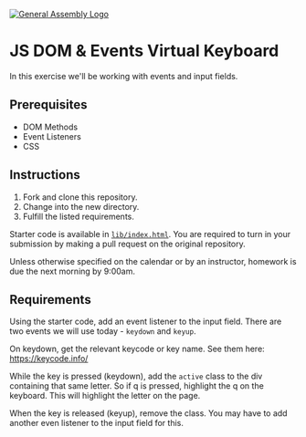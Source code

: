 [![General Assembly Logo](https://camo.githubusercontent.com/1a91b05b8f4d44b5bbfb83abac2b0996d8e26c92/687474703a2f2f692e696d6775722e636f6d2f6b6538555354712e706e67)](https://generalassemb.ly/education/web-development-immersive)

# JS DOM & Events Virtual Keyboard

In this exercise we'll be working with events and input fields.

## Prerequisites

- DOM Methods
- Event Listeners
- CSS

## Instructions

1. Fork and clone this repository.
1. Change into the new directory.
1. Fulfill the listed requirements.

Starter code is available in [`lib/index.html`](lib/index.html). You are
required to turn in your submission by making a pull request on the original
repository.

Unless otherwise specified on the calendar or by an instructor, homework is due
the next morning by 9:00am.

## Requirements

Using the starter code, add an event listener to the input field. There are two
events we will use today - `keydown` and `keyup`.

On keydown, get the relevant keycode or key name. See them here:
https://keycode.info/

While the key is pressed (keydown), add the `active` class to the div containing
that same letter. So if q is pressed, highlight the q on the keyboard. This will
highlight the letter on the page.

When the key is released (keyup), remove the class. You may have to add another
even listener to the input field for this.
